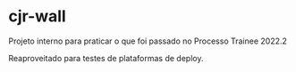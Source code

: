 # cjr-wall
Projeto interno para praticar o que foi passado no Processo Trainee 2022.2

Reaproveitado para testes de plataformas de deploy.
